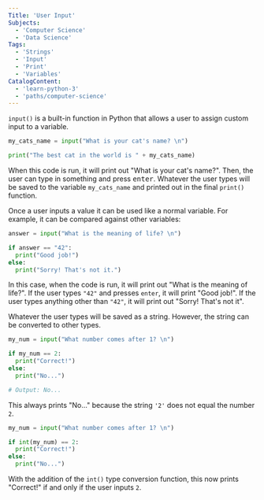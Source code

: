 ```yaml
---
Title: 'User Input'
Subjects:
  - 'Computer Science'
  - 'Data Science'
Tags:
  - 'Strings'
  - 'Input'
  - 'Print'
  - 'Variables'
CatalogContent:
  - 'learn-python-3'
  - 'paths/computer-science'
---
```


`input()` is a built-in function in Python that allows a user to assign custom input to a variable.

```python
my_cats_name = input("What is your cat's name? \n")

print("The best cat in the world is " + my_cats_name)
```

When this code is run, it will print out "What is your cat's name?". Then, the user can type in something and press <kbd>enter</kbd>. Whatever the user types will be saved to the variable `my_cats_name` and printed out in the final `print()` function.

Once a user inputs a value it can be used like a normal variable. For example, it can be compared against other variables:

```python
answer = input("What is the meaning of life? \n")

if answer == "42":
  print("Good job!")
else:
  print("Sorry! That's not it.")
```

In this case, when the code is run, it will print out "What is the meaning of life?". If the user types `"42"` and presses `enter`, it will print "Good job!". If the user types anything other than `"42"`, it will print out "Sorry! That's not it".

Whatever the user types will be saved as a string. However, the string can be converted to other types.

```python
my_num = input("What number comes after 1? \n")

if my_num == 2:
  print("Correct!")
else:
  print("No...")

# Output: No...
```

This always prints "No..." because the string `'2'` does not equal the number `2`.

```python
my_num = input("What number comes after 1? \n")

if int(my_num) == 2:
  print("Correct!")
else:
  print("No...")
```

With the addition of the `int()` type conversion function, this now prints "Correct!" if and only if the user inputs `2`.
